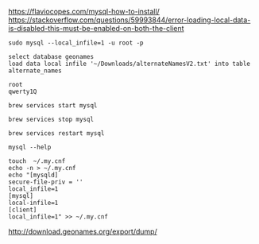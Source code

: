 https://flaviocopes.com/mysql-how-to-install/
https://stackoverflow.com/questions/59993844/error-loading-local-data-is-disabled-this-must-be-enabled-on-both-the-client


```shell
sudo mysql --local_infile=1 -u root -p
```

```
select database geonames
load data local infile '~/Downloads/alternateNamesV2.txt' into table alternate_names
```


```
root
qwerty1Q
```

```shell
brew services start mysql 
```

```shell
brew services stop mysql
```

```shell
brew services restart mysql
```

```shell
mysql --help
```

```shell
touch  ~/.my.cnf
echo -n > ~/.my.cnf
echo "[mysqld]
secure-file-priv = ''
local_infile=1
[mysql]
local-infile=1 
[client]  
local_infile=1" >> ~/.my.cnf 
```

http://download.geonames.org/export/dump/
